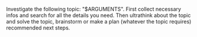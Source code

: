 Investigate the following topic: "$ARGUMENTS".
First collect necessary infos and search for all the details you need.
Then ultrathink about the topic and solve the topic, brainstorm or make a plan (whatever the topic requires) recommended next steps.